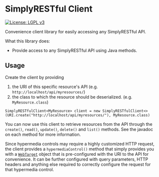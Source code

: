 # SimplyRESTful Client
[![License: LGPL v3](https://img.shields.io/badge/License-LGPL%20v3-blue.svg?style=plastic)](https://www.gnu.org/licenses/lgpl-3.0)

Convenience client library for easily accessing any SimplyRESTful API.

What this library does:
* Provide access to any SimplyRESTful API using Java methods.

## Usage
Create the client by providing
1. the URI of this specific resource's API (e.g. `http://localhost/api/myresources/`)
1. the class to which the resource should be deserialized. (e.g. `MyResource.class`)
```
SimplyRESTfulClient<MyResource> client = new SimplyRESTfulClient<>(URI.create("http://localhost/api/myresources/"), MyResource.class)
```
You can now use this client to retrieve resources from the API through the `create()`, `read()`, `update()`, `delete()` and `list()` methods. See the javadoc on each method for more information. 

Since hypermedia controls may require a highly customized HTTP request, the client provides a `hypermediaControl()` method that simply provides you with a [`WebTarget`](https://jakarta.ee/specifications/platform/8/apidocs/javax/ws/rs/client/WebTarget.html) object that is pre-configured with the URI to the API for convenience. It can be further configured with query parameters, HTTP headers and anything else required to correctly configure the request for that hypermedia control.  
